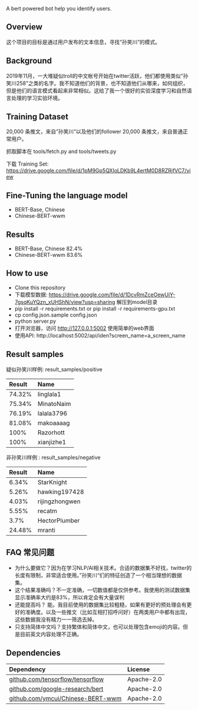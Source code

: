 A bert powered bot help you identify users.

## Overview

这个项目的目标是通过用户发布的文本信息，寻找“孙笑川”的模式。

## Background

2019年11月，一大堆疑似troll的中文帐号开始在twitter活跃，他们都使用类似“孙笑川258”之类的名字。我不知道他们的背景，也不知道他们从哪来，如何组织，但是他们的语言模式看起来非常相似。这给了我一个很好的实验深度学习和自然语言处理的学习实验环境。

## Training Dataset

20,000 条推文，来自”孙笑川“以及他们的follower
20,000 条推文，来自普通正常用户。

抓取脚本在 tools/fetch.py and tools/tweets.py

下载 Training Set: https://drive.google.com/file/d/1pM9Gp5QXIoLDKb9L4ertM0D8RZRjfVC7/view

## Fine-Tuning the language model

* BERT-Base, Chinese 
* Chinese-BERT-wwm

## Results

* BERT-Base, Chinese 82.4%
* Chinese-BERT-wwm 83.6% 

## How to use

* Clone this repository
* 下载模型数据: https://drive.google.com/file/d/1DcvRmZceOewUiY-7gsqKuYQzn_xUHShN/view?usp=sharing 解压到model目录
* pip install -r requirements.txt or  pip install -r requirements-gpu.txt
* cp config.json.sample config.json
* python server.py
* 打开浏览器，访问 http://127.0.0.1:5002 使用简单的web界面
* 使用API: http://localhost:5002/api/iden?screen_name=a_screen_name 

## Result samples

疑似孙笑川样例: result_samples/positive

 | Result | Name |
 | :----- | :--- |
 | 74.32% | linglala1 |
 | 75.34% | MinatoNaim |
 | 76.19% | lalala3796 |
 | 81.08% | makoaaaag |
 | 100% | Razorhott |
 | 100% | xianjizhe1 |

非孙笑川样例 : result_samples/negative

 | Result | Name |
 | :----- | :--- |
 | 6.34% | StarKnight |
 | 5.26% | hawking197428 |
 | 4.03% | rijingzhongwen |
 | 5.55% | recatm |
 | 3.7% | HectorPlumber |
 | 24.48% | mranti |

## FAQ 常见问题

* 为什么要做它？因为在学习NLP/AI相关技术。合适的数据集不好找，twitter的长度有限制，非常适合使用。”孙笑川“们的特征创造了一个相当理想的数据集。
* 这个结果准确吗？不一定准确，一切数值都是仅供参考。我使用的测试数据集显示准确率大约是83%，所以肯定会有大量误判
* 还能提高吗？ 能。我目前使用的数据集比较粗糙，如果有更好的预处理会有更好的准确度。以及一些推文（比如互相打招呼问好）在两类用户中都有出现，这些数据我没有精力一一筛选去掉。
* 只支持简体中文吗？支持繁体和简体中文，也可以处理包含emoji的内容。但是目前英文内容处理不正确。


## Dependencies 

 | Dependency  | License |
 | :------------- | :------------- |
 | [github.com/tensorflow/tensorflow](https://github.com/tensorflow/tensorflow) |  Apache-2.0 |
 | [github.com/google-research/bert](https://github.com/google-research/bert) | Apache-2.0 |
 | [github.com/ymcui/Chinese-BERT-wwm](https://github.com/ymcui/Chinese-BERT-wwm) | Apache-2.0 |
